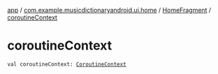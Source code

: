 [app](../../index.md) / [com.example.musicdictionaryandroid.ui.home](../index.md) / [HomeFragment](index.md) / [coroutineContext](./coroutine-context.md)

# coroutineContext

`val coroutineContext: `[`CoroutineContext`](https://kotlinlang.org/api/latest/jvm/stdlib/kotlin.coroutines/-coroutine-context/index.html)